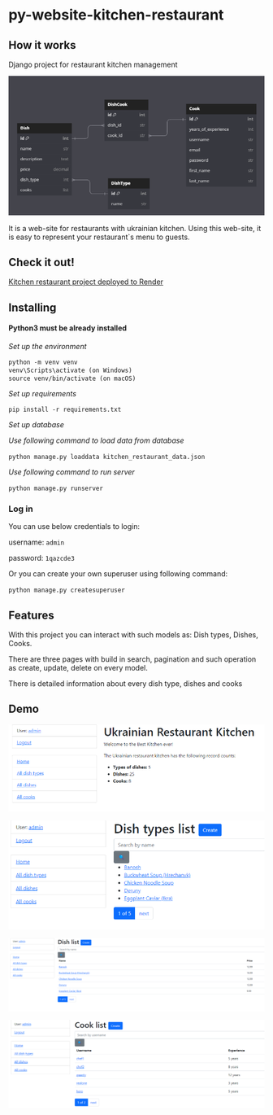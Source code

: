# py-website-kitchen-restaurant 
## How it works
Django project for restaurant kitchen management

![img_1.png](images/diagram.png)

It is a web-site for restaurants with ukrainian kitchen.
Using this web-site, it is easy to represent your restaurant`s menu to guests.

## Check it out!

[Kitchen restaurant project deployed to Render](https://kitchen-restaurant.onrender.com)

## Installing
#### Python3 must be already installed

_Set up the environment_

```
python -m venv venv
venv\Scripts\activate (on Windows)
source venv/bin/activate (on macOS)
```
_Set up requirements_
```
pip install -r requirements.txt
```
_Set up database_

_Use following command to load data from database_ 

`python manage.py loaddata kitchen_restaurant_data.json`

_Use following command to run server_

`python manage.py runserver`

### Log in
You can use below credentials to login:

username: `admin`

password: `1qazcde3`

Or you can create your own superuser using following command:

`python manage.py createsuperuser`

## Features

With this project you can interact with such models as: Dish types, Dishes, Cooks.

There are three pages with build in search, pagination and such operation as create, update, delete on every model.

There is detailed information about every dish type, dishes and cooks


## Demo
![img.png](images/home_page.png)


![img_2.png](images/dish_types.png)


![img_3.png](images/dish_list.png)


![img_4.png](images/cook_page.png)

